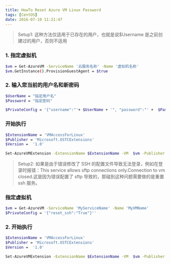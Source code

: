 ```yaml
---
title: HowTo Reset Azure VM Linux Password
tags: [CentOS]
date: 2016-07-10 11:21:47
---
```



> Setup1: 这种方法仅适用于已存在的用户，也就是说$Username 是之前创建过的用户，否则不适用

### 1. 指定虚拟机

```bash
$vm = Get-AzureVM -ServiceName '云服务名称' -Name '虚拟机名称'
$vm.GetInstance().ProvisionGuestAgent = $true
```

### 2. 输入您当前的用户名和新密码

```bash
$UserName = "指定用户名"
$Password = "指定密码"

$PrivateConfig = '{"username":"'+ $UserName + '", "password":"' +  $Password + '"}'
```

### 开始执行

```bash
$ExtensionName = 'VMAccessForLinux'
$Publisher = 'Microsoft.OSTCExtensions'
$Version =  '1.0'

Set-AzureVMExtension -ExtensionName $ExtensionName -VM  $vm -Publisher $Publisher -Version $Version -PrivateConfiguration $PrivateConfig | Update-AzureVM

```

> Setup2: 如果是由于错误修改了 SSH 的配置文件导致无法登录，例如在登录时报错：This service allows sftp connections only.Connection to vm closed.这是因为错误配置了 sftp 导致的，那碰到这种问题需要做的是重置 ssh 服务。

### 指定虚拟机

```bash
$vm = Get-AzureVM -ServiceName 'MyServiceName' -Name 'MyVMName'
$PrivateConfig = '{"reset_ssh":"True"}''
```

### 2. 开始执行

```bash
$ExtensionName = 'VMAccessForLinux'
$Publisher = 'Microsoft.OSTCExtensions'
$Version =  '1.0'

Set-AzureVMExtension -ExtensionName $ExtensionName -VM  $vm -Publisher $Publisher -Version $Version -PrivateConfiguration $PrivateConfig | Update-AzureVM
```
